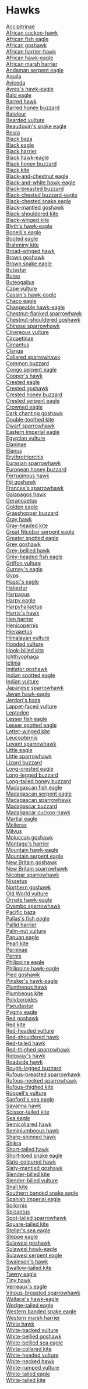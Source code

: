 # Hawks
[Accipitrinae](https://en.wikipedia.org/wiki/Accipitrinae)<br>
[African cuckoo-hawk](https://en.wikipedia.org/wiki/African_cuckoo-hawk)<br>
[African fish eagle](https://en.wikipedia.org/wiki/African_fish_eagle)<br>
[African goshawk](https://en.wikipedia.org/wiki/African_goshawk)<br>
[African harrier-hawk](https://en.wikipedia.org/wiki/African_harrier-hawk)<br>
[African hawk-eagle](https://en.wikipedia.org/wiki/African_hawk-eagle)<br>
[African marsh harrier](https://en.wikipedia.org/wiki/African_marsh_harrier)<br>
[Andaman serpent eagle](https://en.wikipedia.org/wiki/Andaman_serpent_eagle)<br>
[Aquila](https://en.wikipedia.org/wiki/Aquila_(genus))<br>
[Aviceda](https://en.wikipedia.org/wiki/Aviceda)<br>
[Ayres's hawk-eagle](https://en.wikipedia.org/wiki/Ayres%27s_hawk-eagle)<br>
[Bald eagle](https://en.wikipedia.org/wiki/Bald_eagle)<br>
[Barred hawk](https://en.wikipedia.org/wiki/Barred_hawk)<br>
[Barred honey buzzard](https://en.wikipedia.org/wiki/Barred_honey_buzzard)<br>
[Bateleur](https://en.wikipedia.org/wiki/Bateleur)<br>
[Bearded vulture](https://en.wikipedia.org/wiki/Bearded_vulture)<br>
[Beaudouin's snake eagle](https://en.wikipedia.org/wiki/Beaudouin%27s_snake_eagle)<br>
[Besra](https://en.wikipedia.org/wiki/Besra)<br>
[Black baza](https://en.wikipedia.org/wiki/Black_baza)<br>
[Black eagle](https://en.wikipedia.org/wiki/Black_eagle)<br>
[Black harrier](https://en.wikipedia.org/wiki/Black_harrier)<br>
[Black hawk-eagle](https://en.wikipedia.org/wiki/Black_hawk-eagle)<br>
[Black honey buzzard](https://en.wikipedia.org/wiki/Black_honey_buzzard)<br>
[Black kite](https://en.wikipedia.org/wiki/Black_kite)<br>
[Black-and-chestnut eagle](https://en.wikipedia.org/wiki/Black-and-chestnut_eagle)<br>
[Black-and-white hawk-eagle](https://en.wikipedia.org/wiki/Black-and-white_hawk-eagle)<br>
[Black-breasted buzzard](https://en.wikipedia.org/wiki/Black-breasted_buzzard)<br>
[Black-chested buzzard-eagle](https://en.wikipedia.org/wiki/Black-chested_buzzard-eagle)<br>
[Black-chested snake eagle](https://en.wikipedia.org/wiki/Black-chested_snake_eagle)<br>
[Black-mantled goshawk](https://en.wikipedia.org/wiki/Black-mantled_goshawk)<br>
[Black-shouldered kite](https://en.wikipedia.org/wiki/Black-shouldered_kite)<br>
[Black-winged kite](https://en.wikipedia.org/wiki/Black-winged_kite)<br>
[Blyth's hawk-eagle](https://en.wikipedia.org/wiki/Blyth%27s_hawk-eagle)<br>
[Bonelli's eagle](https://en.wikipedia.org/wiki/Bonelli%27s_eagle)<br>
[Booted eagle](https://en.wikipedia.org/wiki/Booted_eagle)<br>
[Brahminy kite](https://en.wikipedia.org/wiki/Brahminy_kite)<br>
[Broad-winged hawk](https://en.wikipedia.org/wiki/Broad-winged_hawk)<br>
[Brown goshawk](https://en.wikipedia.org/wiki/Brown_goshawk)<br>
[Brown snake eagle](https://en.wikipedia.org/wiki/Brown_snake_eagle)<br>
[Butastur](https://en.wikipedia.org/wiki/Butastur)<br>
[Buteo](https://en.wikipedia.org/wiki/Buteo)<br>
[Buteogallus](https://en.wikipedia.org/wiki/Buteogallus)<br>
[Cape vulture](https://en.wikipedia.org/wiki/Cape_vulture)<br>
[Cassin's hawk-eagle](https://en.wikipedia.org/wiki/Cassin%27s_hawk-eagle)<br>
[Chaco eagle](https://en.wikipedia.org/wiki/Chaco_eagle)<br>
[Changeable hawk-eagle](https://en.wikipedia.org/wiki/Changeable_hawk-eagle)<br>
[Chestnut-flanked sparrowhawk](https://en.wikipedia.org/wiki/Chestnut-flanked_sparrowhawk)<br>
[Chestnut-shouldered goshawk](https://en.wikipedia.org/wiki/Chestnut-shouldered_goshawk)<br>
[Chinese sparrowhawk](https://en.wikipedia.org/wiki/Chinese_sparrowhawk)<br>
[Cinereous vulture](https://en.wikipedia.org/wiki/Cinereous_vulture)<br>
[Circaetinae](https://en.wikipedia.org/wiki/Circaetinae)<br>
[Circaetus](https://en.wikipedia.org/wiki/Circaetus)<br>
[Clanga](https://en.wikipedia.org/wiki/Clanga_(genus))<br>
[Collared sparrowhawk](https://en.wikipedia.org/wiki/Collared_sparrowhawk)<br>
[Common buzzard](https://en.wikipedia.org/wiki/Common_buzzard)<br>
[Congo serpent eagle](https://en.wikipedia.org/wiki/Congo_serpent_eagle)<br>
[Cooper's hawk](https://en.wikipedia.org/wiki/Cooper%27s_hawk)<br>
[Crested eagle](https://en.wikipedia.org/wiki/Crested_eagle)<br>
[Crested goshawk](https://en.wikipedia.org/wiki/Crested_goshawk)<br>
[Crested honey buzzard](https://en.wikipedia.org/wiki/Crested_honey_buzzard)<br>
[Crested serpent eagle](https://en.wikipedia.org/wiki/Crested_serpent_eagle)<br>
[Crowned eagle](https://en.wikipedia.org/wiki/Crowned_eagle)<br>
[Dark chanting goshawk](https://en.wikipedia.org/wiki/Dark_chanting_goshawk)<br>
[Double-toothed kite](https://en.wikipedia.org/wiki/Double-toothed_kite)<br>
[Dwarf sparrowhawk](https://en.wikipedia.org/wiki/Dwarf_sparrowhawk)<br>
[Eastern imperial eagle](https://en.wikipedia.org/wiki/Eastern_imperial_eagle)<br>
[Egyptian vulture](https://en.wikipedia.org/wiki/Egyptian_vulture)<br>
[Elaninae](https://en.wikipedia.org/wiki/Elaninae)<br>
[Elanus](https://en.wikipedia.org/wiki/Elanus)<br>
[Erythrotriorchis](https://en.wikipedia.org/wiki/Erythrotriorchis)<br>
[Eurasian sparrowhawk](https://en.wikipedia.org/wiki/Eurasian_sparrowhawk)<br>
[European honey buzzard](https://en.wikipedia.org/wiki/European_honey_buzzard)<br>
[Ferruginous hawk](https://en.wikipedia.org/wiki/Ferruginous_hawk)<br>
[Fiji goshawk](https://en.wikipedia.org/wiki/Fiji_goshawk)<br>
[Frances's sparrowhawk](https://en.wikipedia.org/wiki/Frances%27s_sparrowhawk)<br>
[Galapagos hawk](https://en.wikipedia.org/wiki/Galapagos_hawk)<br>
[Geranoaetus](https://en.wikipedia.org/wiki/Geranoaetus)<br>
[Golden eagle](https://en.wikipedia.org/wiki/Golden_eagle)<br>
[Grasshopper buzzard](https://en.wikipedia.org/wiki/Grasshopper_buzzard)<br>
[Gray hawk](https://en.wikipedia.org/wiki/Gray_hawk)<br>
[Gray-headed kite](https://en.wikipedia.org/wiki/Gray-headed_kite)<br>
[Great Nicobar serpent eagle](https://en.wikipedia.org/wiki/Great_Nicobar_serpent_eagle)<br>
[Greater spotted eagle](https://en.wikipedia.org/wiki/Greater_spotted_eagle)<br>
[Grey goshawk](https://en.wikipedia.org/wiki/Grey_goshawk)<br>
[Grey-bellied hawk](https://en.wikipedia.org/wiki/Grey-bellied_hawk)<br>
[Grey-headed fish eagle](https://en.wikipedia.org/wiki/Grey-headed_fish_eagle)<br>
[Griffon vulture](https://en.wikipedia.org/wiki/Griffon_vulture)<br>
[Gurney's eagle](https://en.wikipedia.org/wiki/Gurney%27s_eagle)<br>
[Gyps](https://en.wikipedia.org/wiki/Gyps)<br>
[Haast's eagle](https://en.wikipedia.org/wiki/Haast%27s_eagle)<br>
[Haliastur](https://en.wikipedia.org/wiki/Haliastur)<br>
[Harpagus](https://en.wikipedia.org/wiki/Harpagus_(bird))<br>
[Harpy eagle](https://en.wikipedia.org/wiki/Harpy_eagle)<br>
[Harpyhaliaetus](https://en.wikipedia.org/wiki/Harpyhaliaetus)<br>
[Harris's hawk](https://en.wikipedia.org/wiki/Harris%27s_hawk)<br>
[Hen harrier](https://en.wikipedia.org/wiki/Hen_harrier)<br>
[Henicopernis](https://en.wikipedia.org/wiki/Henicopernis)<br>
[Hieraaetus](https://en.wikipedia.org/wiki/Hieraaetus)<br>
[Himalayan vulture](https://en.wikipedia.org/wiki/Himalayan_vulture)<br>
[Hooded vulture](https://en.wikipedia.org/wiki/Hooded_vulture)<br>
[Hook-billed kite](https://en.wikipedia.org/wiki/Hook-billed_kite)<br>
[Ichthyophaga](https://en.wikipedia.org/wiki/Ichthyophaga)<br>
[Ictinia](https://en.wikipedia.org/wiki/Ictinia)<br>
[Imitator goshawk](https://en.wikipedia.org/wiki/Imitator_goshawk)<br>
[Indian spotted eagle](https://en.wikipedia.org/wiki/Indian_spotted_eagle)<br>
[Indian vulture](https://en.wikipedia.org/wiki/Indian_vulture)<br>
[Japanese sparrowhawk](https://en.wikipedia.org/wiki/Japanese_sparrowhawk)<br>
[Javan hawk-eagle](https://en.wikipedia.org/wiki/Javan_hawk-eagle)<br>
[Jerdon's baza](https://en.wikipedia.org/wiki/Jerdon%27s_baza)<br>
[Lappet-faced vulture](https://en.wikipedia.org/wiki/Lappet-faced_vulture)<br>
[Leptodon](https://en.wikipedia.org/wiki/Leptodon)<br>
[Lesser fish eagle](https://en.wikipedia.org/wiki/Lesser_fish_eagle)<br>
[Lesser spotted eagle](https://en.wikipedia.org/wiki/Lesser_spotted_eagle)<br>
[Letter-winged kite](https://en.wikipedia.org/wiki/Letter-winged_kite)<br>
[Leucopternis](https://en.wikipedia.org/wiki/Leucopternis)<br>
[Levant sparrowhawk](https://en.wikipedia.org/wiki/Levant_sparrowhawk)<br>
[Little eagle](https://en.wikipedia.org/wiki/Little_eagle)<br>
[Little sparrowhawk](https://en.wikipedia.org/wiki/Little_sparrowhawk)<br>
[Lizard buzzard](https://en.wikipedia.org/wiki/Lizard_buzzard)<br>
[Long-crested eagle](https://en.wikipedia.org/wiki/Long-crested_eagle)<br>
[Long-legged buzzard](https://en.wikipedia.org/wiki/Long-legged_buzzard)<br>
[Long-tailed honey buzzard](https://en.wikipedia.org/wiki/Long-tailed_honey_buzzard)<br>
[Madagascan fish eagle](https://en.wikipedia.org/wiki/Madagascan_fish_eagle)<br>
[Madagascan serpent eagle](https://en.wikipedia.org/wiki/Madagascan_serpent_eagle)<br>
[Madagascan sparrowhawk](https://en.wikipedia.org/wiki/Madagascan_sparrowhawk)<br>
[Madagascar buzzard](https://en.wikipedia.org/wiki/Madagascar_buzzard)<br>
[Madagascar cuckoo-hawk](https://en.wikipedia.org/wiki/Madagascar_cuckoo-hawk)<br>
[Martial eagle](https://en.wikipedia.org/wiki/Martial_eagle)<br>
[Melierax](https://en.wikipedia.org/wiki/Melierax)<br>
[Milvus](https://en.wikipedia.org/wiki/Milvus)<br>
[Moluccan goshawk](https://en.wikipedia.org/wiki/Moluccan_goshawk)<br>
[Montagu's harrier](https://en.wikipedia.org/wiki/Montagu%27s_harrier)<br>
[Mountain hawk-eagle](https://en.wikipedia.org/wiki/Mountain_hawk-eagle)<br>
[Mountain serpent eagle](https://en.wikipedia.org/wiki/Mountain_serpent_eagle)<br>
[New Britain goshawk](https://en.wikipedia.org/wiki/New_Britain_goshawk)<br>
[New Britain sparrowhawk](https://en.wikipedia.org/wiki/New_Britain_sparrowhawk)<br>
[Nicobar sparrowhawk](https://en.wikipedia.org/wiki/Nicobar_sparrowhawk)<br>
[Nisaetus](https://en.wikipedia.org/wiki/Nisaetus)<br>
[Northern goshawk](https://en.wikipedia.org/wiki/Northern_goshawk)<br>
[Old World vulture](https://en.wikipedia.org/wiki/Old_World_vulture)<br>
[Ornate hawk-eagle](https://en.wikipedia.org/wiki/Ornate_hawk-eagle)<br>
[Ovambo sparrowhawk](https://en.wikipedia.org/wiki/Ovambo_sparrowhawk)<br>
[Pacific baza](https://en.wikipedia.org/wiki/Pacific_baza)<br>
[Pallas's fish eagle](https://en.wikipedia.org/wiki/Pallas%27s_fish_eagle)<br>
[Pallid harrier](https://en.wikipedia.org/wiki/Pallid_harrier)<br>
[Palm-nut vulture](https://en.wikipedia.org/wiki/Palm-nut_vulture)<br>
[Papuan eagle](https://en.wikipedia.org/wiki/Papuan_eagle)<br>
[Pearl kite](https://en.wikipedia.org/wiki/Pearl_kite)<br>
[Perninae](https://en.wikipedia.org/wiki/Perninae)<br>
[Pernis](https://en.wikipedia.org/wiki/Pernis_(bird))<br>
[Philippine eagle](https://en.wikipedia.org/wiki/Philippine_eagle)<br>
[Philippine hawk-eagle](https://en.wikipedia.org/wiki/Philippine_hawk-eagle)<br>
[Pied goshawk](https://en.wikipedia.org/wiki/Pied_goshawk)<br>
[Pinsker's hawk-eagle](https://en.wikipedia.org/wiki/Pinsker%27s_hawk-eagle)<br>
[Plumbeous hawk](https://en.wikipedia.org/wiki/Plumbeous_hawk)<br>
[Plumbeous kite](https://en.wikipedia.org/wiki/Plumbeous_kite)<br>
[Polyboroides](https://en.wikipedia.org/wiki/Polyboroides)<br>
[Pseudastur](https://en.wikipedia.org/wiki/Pseudastur)<br>
[Pygmy eagle](https://en.wikipedia.org/wiki/Pygmy_eagle)<br>
[Red goshawk](https://en.wikipedia.org/wiki/Red_goshawk)<br>
[Red kite](https://en.wikipedia.org/wiki/Red_kite)<br>
[Red-headed vulture](https://en.wikipedia.org/wiki/Red-headed_vulture)<br>
[Red-shouldered hawk](https://en.wikipedia.org/wiki/Red-shouldered_hawk)<br>
[Red-tailed hawk](https://en.wikipedia.org/wiki/Red-tailed_hawk)<br>
[Red-thighed sparrowhawk](https://en.wikipedia.org/wiki/Red-thighed_sparrowhawk)<br>
[Ridgway's hawk](https://en.wikipedia.org/wiki/Ridgway%27s_hawk)<br>
[Roadside hawk](https://en.wikipedia.org/wiki/Roadside_hawk)<br>
[Rough-legged buzzard](https://en.wikipedia.org/wiki/Rough-legged_buzzard)<br>
[Rufous-breasted sparrowhawk](https://en.wikipedia.org/wiki/Rufous-breasted_sparrowhawk)<br>
[Rufous-necked sparrowhawk](https://en.wikipedia.org/wiki/Rufous-necked_sparrowhawk)<br>
[Rufous-thighed kite](https://en.wikipedia.org/wiki/Rufous-thighed_kite)<br>
[Rüppell's vulture](https://en.wikipedia.org/wiki/R%C3%BCppell%27s_vulture)<br>
[Sanford's sea eagle](https://en.wikipedia.org/wiki/Sanford%27s_sea_eagle)<br>
[Savanna hawk](https://en.wikipedia.org/wiki/Savanna_hawk)<br>
[Scissor-tailed kite](https://en.wikipedia.org/wiki/Scissor-tailed_kite)<br>
[Sea eagle](https://en.wikipedia.org/wiki/Sea_eagle)<br>
[Semicollared hawk](https://en.wikipedia.org/wiki/Semicollared_hawk)<br>
[Semiplumbeous hawk](https://en.wikipedia.org/wiki/Semiplumbeous_hawk)<br>
[Sharp-shinned hawk](https://en.wikipedia.org/wiki/Sharp-shinned_hawk)<br>
[Shikra](https://en.wikipedia.org/wiki/Shikra)<br>
[Short-tailed hawk](https://en.wikipedia.org/wiki/Short-tailed_hawk)<br>
[Short-toed snake eagle](https://en.wikipedia.org/wiki/Short-toed_snake_eagle)<br>
[Slate-coloured hawk](https://en.wikipedia.org/wiki/Slate-coloured_hawk)<br>
[Slaty-mantled goshawk](https://en.wikipedia.org/wiki/Slaty-mantled_goshawk)<br>
[Slender-billed kite](https://en.wikipedia.org/wiki/Slender-billed_kite)<br>
[Slender-billed vulture](https://en.wikipedia.org/wiki/Slender-billed_vulture)<br>
[Snail kite](https://en.wikipedia.org/wiki/Snail_kite)<br>
[Southern banded snake eagle](https://en.wikipedia.org/wiki/Southern_banded_snake_eagle)<br>
[Spanish imperial eagle](https://en.wikipedia.org/wiki/Spanish_imperial_eagle)<br>
[Spilornis](https://en.wikipedia.org/wiki/Spilornis)<br>
[Spizaetus](https://en.wikipedia.org/wiki/Spizaetus)<br>
[Spot-tailed sparrowhawk](https://en.wikipedia.org/wiki/Spot-tailed_sparrowhawk)<br>
[Square-tailed kite](https://en.wikipedia.org/wiki/Square-tailed_kite)<br>
[Steller's sea eagle](https://en.wikipedia.org/wiki/Steller%27s_sea_eagle)<br>
[Steppe eagle](https://en.wikipedia.org/wiki/Steppe_eagle)<br>
[Sulawesi goshawk](https://en.wikipedia.org/wiki/Sulawesi_goshawk)<br>
[Sulawesi hawk-eagle](https://en.wikipedia.org/wiki/Sulawesi_hawk-eagle)<br>
[Sulawesi serpent eagle](https://en.wikipedia.org/wiki/Sulawesi_serpent_eagle)<br>
[Swainson's hawk](https://en.wikipedia.org/wiki/Swainson%27s_hawk)<br>
[Swallow-tailed kite](https://en.wikipedia.org/wiki/Swallow-tailed_kite)<br>
[Tawny eagle](https://en.wikipedia.org/wiki/Tawny_eagle)<br>
[Tiny hawk](https://en.wikipedia.org/wiki/Tiny_hawk)<br>
[Verreaux's eagle](https://en.wikipedia.org/wiki/Verreaux%27s_eagle)<br>
[Vinous-breasted sparrowhawk](https://en.wikipedia.org/wiki/Vinous-breasted_sparrowhawk)<br>
[Wallace's hawk-eagle](https://en.wikipedia.org/wiki/Wallace%27s_hawk-eagle)<br>
[Wedge-tailed eagle](https://en.wikipedia.org/wiki/Wedge-tailed_eagle)<br>
[Western banded snake eagle](https://en.wikipedia.org/wiki/Western_banded_snake_eagle)<br>
[Western marsh harrier](https://en.wikipedia.org/wiki/Western_marsh_harrier)<br>
[White hawk](https://en.wikipedia.org/wiki/White_hawk)<br>
[White-backed vulture](https://en.wikipedia.org/wiki/White-backed_vulture)<br>
[White-bellied goshawk](https://en.wikipedia.org/wiki/White-bellied_goshawk)<br>
[White-bellied sea eagle](https://en.wikipedia.org/wiki/White-bellied_sea_eagle)<br>
[White-collared kite](https://en.wikipedia.org/wiki/White-collared_kite)<br>
[White-headed vulture](https://en.wikipedia.org/wiki/White-headed_vulture)<br>
[White-necked hawk](https://en.wikipedia.org/wiki/White-necked_hawk)<br>
[White-rumped vulture](https://en.wikipedia.org/wiki/White-rumped_vulture)<br>
[White-tailed eagle](https://en.wikipedia.org/wiki/White-tailed_eagle)<br>
[White-tailed kite](https://en.wikipedia.org/wiki/White-tailed_kite)<br>
